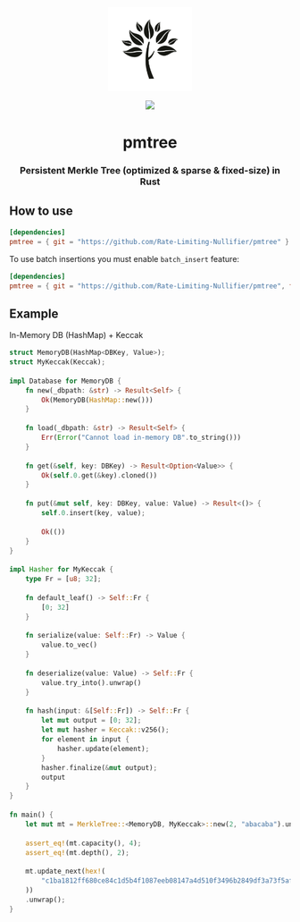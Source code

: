 <p align="center">
    <img src="./pmtree.png" width="150">
</p>

<p align="center">
    <img src="https://github.com/Rate-Limiting-Nullifier/pmtree/workflows/Build-Test-Fmt/badge.svg" width="140">
</p>

<h1 align="center">pmtree</h1>

<h3 align="center">Persistent Merkle Tree (optimized & sparse & fixed-size) in Rust</h3>

## How to use
```toml
[dependencies]
pmtree = { git = "https://github.com/Rate-Limiting-Nullifier/pmtree" }
```

To use batch insertions you must enable `batch_insert` feature:
```toml
[dependencies]
pmtree = { git = "https://github.com/Rate-Limiting-Nullifier/pmtree", features = ["batch_insert"] }
```

## Example

In-Memory DB (HashMap) + Keccak
```rust
struct MemoryDB(HashMap<DBKey, Value>);
struct MyKeccak(Keccak);

impl Database for MemoryDB {
    fn new(_dbpath: &str) -> Result<Self> {
        Ok(MemoryDB(HashMap::new()))
    }

    fn load(_dbpath: &str) -> Result<Self> {
        Err(Error("Cannot load in-memory DB".to_string()))
    }

    fn get(&self, key: DBKey) -> Result<Option<Value>> {
        Ok(self.0.get(&key).cloned())
    }

    fn put(&mut self, key: DBKey, value: Value) -> Result<()> {
        self.0.insert(key, value);

        Ok(())
    }
}

impl Hasher for MyKeccak {
    type Fr = [u8; 32];

    fn default_leaf() -> Self::Fr {
        [0; 32]
    }

    fn serialize(value: Self::Fr) -> Value {
        value.to_vec()
    }

    fn deserialize(value: Value) -> Self::Fr {
        value.try_into().unwrap()
    }

    fn hash(input: &[Self::Fr]) -> Self::Fr {
        let mut output = [0; 32];
        let mut hasher = Keccak::v256();
        for element in input {
            hasher.update(element);
        }
        hasher.finalize(&mut output);
        output
    }
}

fn main() {
    let mut mt = MerkleTree::<MemoryDB, MyKeccak>::new(2, "abacaba").unwrap();

    assert_eq!(mt.capacity(), 4);
    assert_eq!(mt.depth(), 2);

    mt.update_next(hex!(
        "c1ba1812ff680ce84c1d5b4f1087eeb08147a4d510f3496b2849df3a73f5af95"
    ))
    .unwrap();
}
```
